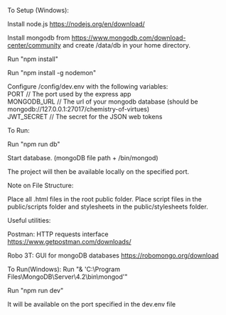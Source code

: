 To Setup (Windows):

Install node.js https://nodejs.org/en/download/

Install mongodb from https://www.mongodb.com/download-center/community and create /data/db in your home directory. 

Run "npm install"

Run "npm install -g nodemon"

Configure /config/dev.env with the following variables:
  <br>PORT // The port used by the express app
  <br>MONGODB_URL // The url of your mongodb database (should be mongodb://127.0.0.1:27017/chemistry-of-virtues)
  <br>JWT_SECRET // The secret for the JSON web tokens

To Run: 
  
Run "npm run db"

Start database. (mongoDB file path + /bin/mongod)

The project will then be available locally on the specified port.

Note on File Structure:

Place all .html files in the root public folder. Place script files in the public/scripts folder and stylesheets in the public/stylesheets folder.

Useful utilities:

Postman: HTTP requests interface
https://www.getpostman.com/downloads/

Robo 3T: GUI for mongoDB databases
https://robomongo.org/download

To Run(Windows):
Run "& 'C:\Program Files\MongoDB\Server\4.2\bin\mongod'"

Run "npm run dev"

It will be available on the port specified in the dev.env file
